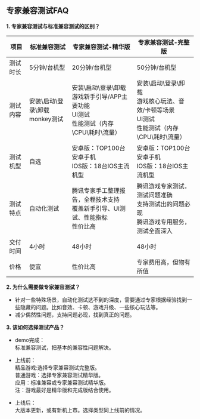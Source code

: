 ## 专家兼容测试FAQ

**1. 专家兼容测试与标准兼容测试的区别？**


|  项目 | 标准兼容测试|专家兼容测试-精华版 |专家兼容测试-完整版 |
|---------|---------|---------|---------|
| 测试时长 |5分钟/台机型| 20分钟/台机型|  50分钟/台机型 |
| 测试内容 |安装\启动\登录\卸载<br>monkey测试| 安装\启动\登录\卸载<br>游戏新手引导/APP主要功能<br>UI测试<br>性能测试（内存\CPU\耗时\流量）| 安装\启动\登录\卸载<br>游戏核心玩法、音效/卡顿等场景<br>UI测试<br>性能测试（内存\CPU\耗时\流量）|
| 测试机型 |自选| 安卓版：TOP100台安卓手机<br>IOS版：18台IOS主流机型|   安卓版：TOP100台安卓手机<br>IOS版：18台IOS主流机型 |
| 测试特点 |自动化测试|腾讯专家手工整理报告，全程技术支持<br>覆盖新手引导、UI测试、性能指标<br>性价比高 |  腾讯游戏专家测试，测试问题准确<br>支持测试出的问题必现<br>腾讯游戏专用服务，测试全面深入 |
| 交付时间 |4小时| 48小时|  48小时 |
| 价格 |便宜| 性价比高|  专家费用高，但物有所值 |



**2. 为什么需要做专家兼容测试？**   


- 针对一些特殊场景，自动化测试达不到的深度，需要通过专家根据经验找到一些隐藏的问题。比如音效、卡顿、游戏升级、一些核心玩法等。
- 减少偶然性问题，支持问题必现，找到真正的问题。

**3. 该如何选择测试产品？** 


- demo完成：  
标准兼容测试，把基本的兼容性问题解决。  


- 上线前：  
精品游戏:选择专家兼容测试完整版。  
普通游戏：选择专家兼容测试精华版。  
应用：标准兼容或专家兼容测试精华版。  
注：游戏最好是精华版和完成版结合使用。  


- 上线后：     
大版本更新，或有新机上市。选择类型同上线前的情况。